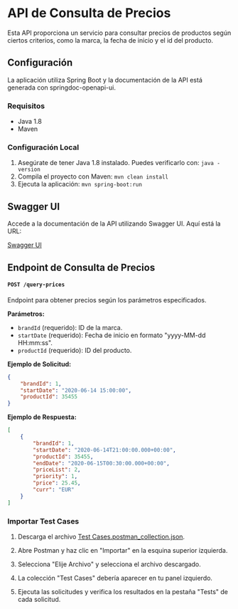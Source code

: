 # API de Consulta de Precios

Esta API proporciona un servicio para consultar precios de productos según ciertos criterios, como la marca, la fecha de inicio y el id del producto.

## Configuración

La aplicación utiliza Spring Boot y la documentación de la API está generada con springdoc-openapi-ui.

### Requisitos

- Java 1.8
- Maven

### Configuración Local

1. Asegúrate de tener Java 1.8 instalado. Puedes verificarlo con: `java -version`
2. Compila el proyecto con Maven: `mvn clean install`
3. Ejecuta la aplicación: `mvn spring-boot:run`

## Swagger UI

Accede a la documentación de la API utilizando Swagger UI. Aquí está la URL:

[Swagger UI](http://localhost:8080/swagger-ui/index.html#/price-controller/getPrices)

## Endpoint de Consulta de Precios

#### `POST /query-prices`

Endpoint para obtener precios según los parámetros especificados.

**Parámetros:**
- `brandId` (requerido): ID de la marca.
- `startDate` (requerido): Fecha de inicio en formato "yyyy-MM-dd HH:mm:ss".
- `productId` (requerido): ID del producto.

**Ejemplo de Solicitud:**
```json
{
    "brandId": 1,
    "startDate": "2020-06-14 15:00:00",
    "productId": 35455
}
```
**Ejemplo de Respuesta:**

```json
[
    {
        "brandId": 1,
        "startDate": "2020-06-14T21:00:00.000+00:00",
        "productId": 35455,
        "endDate": "2020-06-15T00:30:00.000+00:00",
        "priceList": 2,
        "priority": 1,
        "price": 25.45,
        "curr": "EUR"
    }
]
```


### Importar Test Cases

1. Descarga el archivo [Test Cases.postman_collection.json](src/main/resources/postman/Test%20Cases.postman_collection.json).

2. Abre Postman y haz clic en "Importar" en la esquina superior izquierda.

3. Selecciona "Elije Archivo" y selecciona el archivo descargado.

4. La colección "Test Cases" debería aparecer en tu panel izquierdo.
5. Ejecuta las solicitudes y verifica los resultados en la pestaña "Tests" de cada solicitud.


